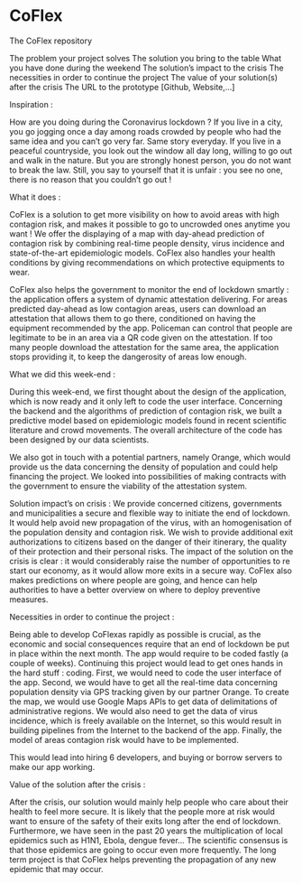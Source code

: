 # CoFlex
The CoFlex repository


The problem your project solves
The solution you bring to the table
What you have done during the weekend
The solution’s impact to the crisis
The necessities in order to continue the project
The value of your solution(s) after the crisis
The URL to the prototype [Github, Website,...]

Inspiration :

How are you doing during the Coronavirus lockdown ? If you live in a city, you go jogging once a day among roads crowded by people who had the same idea and you can’t go very far. Same story everyday. If you live in a peaceful countryside, you look out the window all day long, willing to go out and walk in the nature. But you are strongly honest person, you do not want to break the law. Still, you say to yourself that it is unfair : you see no one, there is no reason that you couldn’t go out !

What it does :

CoFlex is a solution to get more visibility on how to avoid areas with high contagion risk, and makes it possible to go to uncrowded ones anytime you want ! We offer the displaying of a map with day-ahead prediction of contagion risk by combining real-time people density, virus incidence and state-of-the-art epidemiologic models. CoFlex also handles your health conditions by giving recommendations on which protective equipments to wear.

CoFlex also helps the government to monitor the end of lockdown smartly : the application offers a system of dynamic attestation delivering. For areas predicted day-ahead as low contagion areas, users can download an attestation that allows them to go there, conditioned on having the equipment recommended by the app. Policeman can control that people are legitimate to be in an area via a QR code given on the attestation. If too many people download the attestation for the same area, the application stops providing it, to keep the dangerosity of areas low enough.

What we did this week-end :

During this week-end, we first thought about the design of the application, which is now ready and it only left to code the user interface. Concerning the backend and the algorithms of prediction of contagion risk, we built a predictive model based on epidemiologic models found in recent scientific literature and crowd movements. The overall architecture of the code has been designed by our data scientists. 

We also got in touch with a potential partners, namely Orange, which would provide us the data concerning the density of population and could help financing the project. We looked into possibilities of making contracts with the government to ensure the viability of the attestation system.

Solution impact’s on crisis :
We provide concerned citizens, governments and municipalities a secure and flexible way to initiate the end of lockdown. It would help avoid new propagation of the virus, with an homogenisation of the population density and contagion risk. 
We wish to provide additional exit authorizations to citizens based on the danger of their itinerary, the quality of their protection and their personal risks. The impact of the solution on the crisis is clear : it would considerably raise the number of opportunities to re start our economy, as it would allow more exits in a secure way. 
CoFlex also makes predictions on where people are going, and hence can help authorities to have a better overview on where to deploy preventive measures.

Necessities in order to continue the project :

Being able to develop CoFlexas rapidly as possible is crucial, as the economic and social consequences require that an end of lockdown be put in place within the next month. The app would require to be coded fastly (a couple of weeks). Continuing this project would lead to get ones hands in the hard stuff : coding. First, we would need to code the user interface of the app. Second, we would have to get all the real-time data concerning population density via GPS tracking given by our partner Orange. To create the map, we would use Google Maps APIs to get data of delimitations of administrative regions. We would also need to get the data of virus incidence, which is freely available on the Internet, so this would result in building pipelines from the Internet to the backend of the app. Finally, the model of areas contagion risk would have to be implemented.

This would lead into hiring 6 developers, and buying or borrow servers to make our app working.

Value of the solution after the crisis :

After the crisis, our solution would mainly help people who care about their health to feel more secure. It is likely that the people more at risk would want to ensure of the safety of their exits long after the end of lockdown. Furthermore, we have seen in the past 20 years the multiplication of local epidemics such as H1N1, Ebola, dengue fever… The scientific consensus is that those epidemics are going to occur even more frequently. The long term project is that CoFlex helps preventing the propagation of any new epidemic that may occur.
